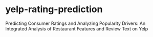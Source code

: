 # yelp-rating-prediction
Predicting Consumer Ratings and Analyzing Popularity Drivers: An Integrated Analysis of Restaurant Features and Review Text on Yelp
